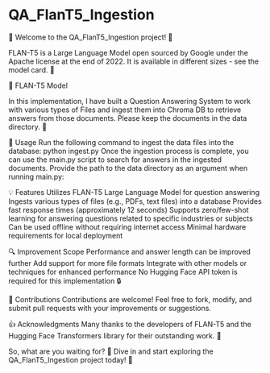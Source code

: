 # QA_FlanT5_Ingestion

👋 Welcome to the QA_FlanT5_Ingestion project! 🤖


FLAN-T5 is a Large Language Model open sourced by Google under the Apache license at the end of 2022. It is available in different sizes - see the model card. 🤖

🔗 FLAN-T5 Model

In this implementation, I have built a Question Answering System to work with various types of Files and ingest them into Chroma DB to retrieve answers from those documents. Please keep the documents in the data directory. 📂


🚀 Usage
  Run the following command to ingest the data files into the database:
  python ingest.py
  Once the ingestion process is complete, you can use the main.py script to search for answers in the ingested documents.
  Provide the path to the data directory as an argument when running main.py:


💡 Features
  Utilizes FLAN-T5 Large Language Model for question answering
  Ingests various types of files (e.g., PDFs, text files) into a database
  Provides fast response times (approximately 12 seconds)
  Supports zero/few-shot learning for answering questions related to specific industries or subjects
  Can be used offline without requiring internet access
  Minimal hardware requirements for local deployment

  
🔍 Improvement Scope
  Performance and answer length can be improved further
  Add support for more file formats
  Integrate with other models or techniques for enhanced performance
  No Hugging Face API token is required for this implementation 🔒

  
🤝 Contributions
  Contributions are welcome! Feel free to fork, modify, and submit pull requests with your improvements or suggestions.


👍 Acknowledgments
  Many thanks to the developers of FLAN-T5 and the Hugging Face Transformers library for their outstanding work. 🙏

 

So, what are you waiting for? 🤔 Dive in and start exploring the QA_FlanT5_Ingestion project today! 🚀
